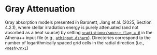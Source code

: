 # Gray Attenuation

Gray absorption models presented in Baronett, Jiang et al. (2025, Section 4.2.1), where stellar irradiation energy is purely attenuated (and not absorbed as a heat source) by setting [`<radiation>/source_flag = 0`](https://github.com/sabaronett/irrad_disk/blob/e19104c3d6068d878f17c0366727f729a4e96bb9/athena/models/gray_opac/attenuation/1024/athinput.dsharp#L75) in the Athena++ input file (e.g., [`athinput.dsharp`](https://github.com/sabaronett/irrad_disk/blob/e19104c3d6068d878f17c0366727f729a4e96bb9/athena/models/gray_opac/attenuation/1024/athinput.dsharp)).
Directories correspond to the number of logarithmically spaced grid cells in the radial direction (i.e., [`<mesh>/nx1`](https://github.com/sabaronett/irrad_disk/blob/e19104c3d6068d878f17c0366727f729a4e96bb9/athena/models/gray_opac/attenuation/1024/athinput.dsharp#L32))
